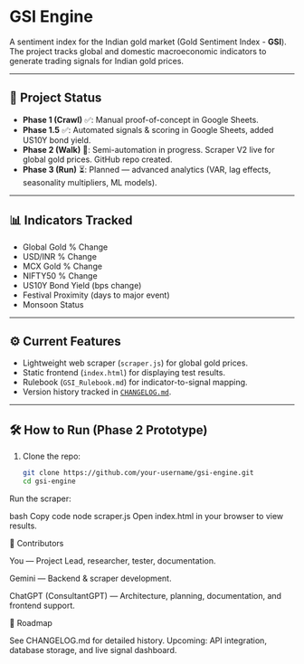 # GSI Engine

A sentiment index for the Indian gold market (Gold Sentiment Index - **GSI**).  
The project tracks global and domestic macroeconomic indicators to generate trading signals for Indian gold prices.  

---

## 🚀 Project Status
- **Phase 1 (Crawl)** ✅: Manual proof-of-concept in Google Sheets.  
- **Phase 1.5** ✅: Automated signals & scoring in Google Sheets, added US10Y bond yield.  
- **Phase 2 (Walk)** 🔄: Semi-automation in progress. Scraper V2 live for global gold prices. GitHub repo created.  
- **Phase 3 (Run)** ⏳: Planned — advanced analytics (VAR, lag effects, seasonality multipliers, ML models).  

---

## 📊 Indicators Tracked
- Global Gold % Change  
- USD/INR % Change  
- MCX Gold % Change  
- NIFTY50 % Change  
- US10Y Bond Yield (bps change)  
- Festival Proximity (days to major event)  
- Monsoon Status  

---

## ⚙️ Current Features
- Lightweight web scraper (`scraper.js`) for global gold prices.  
- Static frontend (`index.html`) for displaying test results.  
- Rulebook (`GSI_Rulebook.md`) for indicator-to-signal mapping.  
- Version history tracked in [`CHANGELOG.md`](CHANGELOG.md).  

---

## 🛠️ How to Run (Phase 2 Prototype)
1. Clone the repo:  
   ```bash
   git clone https://github.com/your-username/gsi-engine.git
   cd gsi-engine
Run the scraper:

bash
Copy code
node scraper.js
Open index.html in your browser to view results.

👥 Contributors

You — Project Lead, researcher, tester, documentation.

Gemini — Backend & scraper development.

ChatGPT (ConsultantGPT) — Architecture, planning, documentation, and frontend support.

📌 Roadmap

See CHANGELOG.md for detailed history.
Upcoming: API integration, database storage, and live signal dashboard.
